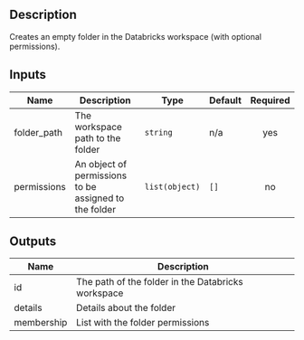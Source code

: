 ## Description

Creates an empty folder in the Databricks workspace (with optional permissions).

## Inputs

| Name | Description | Type | Default | Required |
|------|-------------|------|---------|:--------:|
| folder_path | The workspace path to the folder | `string` | n/a | yes |
| permissions | An object of permissions to be assigned to the folder | `list(object)` | `[]` | no |

## Outputs

| Name | Description |
|------|-------------|
| id | The path of the folder in the Databricks workspace |
| details | Details about the folder |
| membership | List with the folder permissions |
